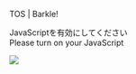 TOS | Barkle!

JavaScriptを有効にしてください  
Please turn on your JavaScript

![](/static-assets/splash.png?1728349020426)